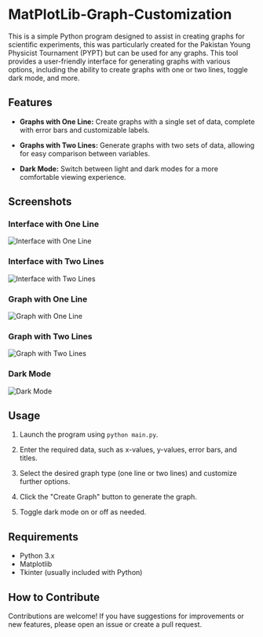 # MatPlotLib-Graph-Customization

This is a simple Python program designed to assist in creating graphs for scientific experiments, this was particularly created for the Pakistan Young Physicist Tournament (PYPT) but can be used for any graphs. This tool provides a user-friendly interface for generating graphs with various options, including the ability to create graphs with one or two lines, toggle dark mode, and more.

## Features

- **Graphs with One Line:** Create graphs with a single set of data, complete with error bars and customizable labels.

- **Graphs with Two Lines:** Generate graphs with two sets of data, allowing for easy comparison between variables.

- **Dark Mode:** Switch between light and dark modes for a more comfortable viewing experience.

## Screenshots

### Interface with One Line
![Interface with One Line](with_one_line.png)

### Interface with Two Lines
![Interface with Two Lines](with_two_line.png)

### Graph with One Line
![Graph with One Line](graph_with_one_line.png)

### Graph with Two Lines
![Graph with Two Lines](graph_with_two_line.png)

### Dark Mode
![Dark Mode](darkMode.png)

## Usage

1. Launch the program using `python main.py`.

2. Enter the required data, such as x-values, y-values, error bars, and titles.

3. Select the desired graph type (one line or two lines) and customize further options.

4. Click the "Create Graph" button to generate the graph.

5. Toggle dark mode on or off as needed.

## Requirements

- Python 3.x
- Matplotlib
- Tkinter (usually included with Python)

## How to Contribute

Contributions are welcome! If you have suggestions for improvements or new features, please open an issue or create a pull request.

